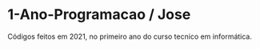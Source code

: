 # 1-Ano-Programacao / Jose
Códigos feitos em 2021, no primeiro ano do curso tecnico em informática.
